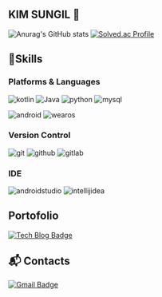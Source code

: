 ## KIM SUNGIL 👋



![Anurag's GitHub stats](https://github-readme-stats.vercel.app/api?username=anuraghazra&show_icons=true&theme=tokyonight) 
[![Solved.ac Profile](http://mazassumnida.wtf/api/v2/generate_badge?boj=sonny8569)](https://solved.ac/sonny8569/)

## 💪Skills
### Platforms & Languages 
![kotlin](https://img.shields.io/badge/kotlin-7F52FF.svg?&style=for-the-badge&logo=kotlin&logoColor=white)
![Java](https://img.shields.io/badge/Java-007396.svg?&style=for-the-badge&logo=Java&logoColor=white)
![python](https://img.shields.io/badge/python-3776AB.svg?&style=for-the-badge&logo=python&logoColor=white)
![mysql](https://img.shields.io/badge/mysql-4479A1.svg?&style=for-the-badge&logo=mysql&logoColor=white)

![android](https://img.shields.io/badge/android-34A853.svg?&style=for-the-badge&logo=android&logoColor=white)
![wearos](https://img.shields.io/badge/wearos-4285F4.svg?&style=for-the-badge&logo=wearos&logoColor=white)

### Version Control 
![git](https://img.shields.io/badge/git-F05032.svg?&style=for-the-badge&logo=git&logoColor=white)
![github](https://img.shields.io/badge/github-181717.svg?&style=for-the-badge&logo=github&logoColor=white)
![gitlab](https://img.shields.io/badge/gitlab-FC6D26.svg?&style=for-the-badge&logo=gitlab&logoColor=white)

### IDE
![androidstudio](https://img.shields.io/badge/androidstudio-3DDC84.svg?&style=for-the-badge&logo=androidstudio&logoColor=white)
![intellijidea](https://img.shields.io/badge/intellijidea-000000.svg?&style=for-the-badge&logo=intellijidea&logoColor=white)

## Portofolio 
[![Tech Blog Badge](http://img.shields.io/badge/-Tech%20blog-black?style=flat-square&logo=github&link=https://sonnyandroid.oopy.io/)](https://sonnyandroid.oopy.io/)


## 📬 Contacts
[![Gmail Badge](https://img.shields.io/badge/Gmail-d14836?style=flat-square&logo=Gmail&logoColor=white&link=mailto:sonny0204@gmail.com)](mailto:sonny0204@gmail.com)


